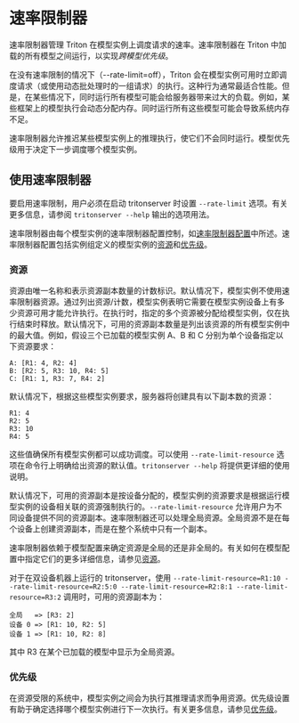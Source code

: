 <!--
# Copyright (c) 2021, NVIDIA CORPORATION & AFFILIATES. All rights reserved.
#
# Redistribution and use in source and binary forms, with or without
# modification, are permitted provided that the following conditions
# are met:
#  * Redistributions of source code must retain the above copyright
#    notice, this list of conditions and the following disclaimer.
#  * Redistributions in binary form must reproduce the above copyright
#    notice, this list of conditions and the following disclaimer in the
#    documentation and/or other materials provided with the distribution.
#  * Neither the name of NVIDIA CORPORATION nor the names of its
#    contributors may be used to endorse or promote products derived
#    from this software without specific prior written permission.
#
# THIS SOFTWARE IS PROVIDED BY THE COPYRIGHT HOLDERS ``AS IS'' AND ANY
# EXPRESS OR IMPLIED WARRANTIES, INCLUDING, BUT NOT LIMITED TO, THE
# IMPLIED WARRANTIES OF MERCHANTABILITY AND FITNESS FOR A PARTICULAR
# PURPOSE ARE DISCLAIMED.  IN NO EVENT SHALL THE COPYRIGHT OWNER OR
# CONTRIBUTORS BE LIABLE FOR ANY DIRECT, INDIRECT, INCIDENTAL, SPECIAL,
# EXEMPLARY, OR CONSEQUENTIAL DAMAGES (INCLUDING, BUT NOT LIMITED TO,
# PROCUREMENT OF SUBSTITUTE GOODS OR SERVICES; LOSS OF USE, DATA, OR
# PROFITS; OR BUSINESS INTERRUPTION) HOWEVER CAUSED AND ON ANY THEORY
# OF LIABILITY, WHETHER IN CONTRACT, STRICT LIABILITY, OR TORT
# (INCLUDING NEGLIGENCE OR OTHERWISE) ARISING IN ANY WAY OUT OF THE USE
# OF THIS SOFTWARE, EVEN IF ADVISED OF THE POSSIBILITY OF SUCH DAMAGE.
-->

# 速率限制器

速率限制器管理 Triton 在模型实例上调度请求的速率。速率限制器在 Triton 中加载的所有模型之间运行，以实现*跨模型优先级*。

在没有速率限制的情况下（--rate-limit=off），Triton 会在模型实例可用时立即调度请求（或使用动态批处理时的一组请求）的执行。这种行为通常最适合性能。但是，在某些情况下，同时运行所有模型可能会给服务器带来过大的负载。例如，某些框架上的模型执行会动态分配内存。同时运行所有这些模型可能会导致系统内存不足。

速率限制器允许推迟某些模型实例上的推理执行，使它们不会同时运行。模型优先级用于决定下一步调度哪个模型实例。

## 使用速率限制器

要启用速率限制，用户必须在启动 tritonserver 时设置 `--rate-limit` 选项。有关更多信息，请参阅 `tritonserver --help` 输出的选项用法。

速率限制器由每个模型实例的速率限制器配置控制，如[速率限制器配置](model_configuration.md#rate-limiter-configuration)中所述。速率限制器配置包括实例组定义的模型实例的[资源](model_configuration.md#resources)和[优先级](model_configuration.md#priority)。

### 资源

资源由唯一名称和表示资源副本数量的计数标识。默认情况下，模型实例不使用速率限制器资源。通过列出资源/计数，模型实例表明它需要在模型实例设备上有多少资源可用才能允许执行。在执行时，指定的多个资源被分配给模型实例，仅在执行结束时释放。默认情况下，可用的资源副本数量是列出该资源的所有模型实例中的最大值。例如，假设三个已加载的模型实例 A、B 和 C 分别为单个设备指定以下资源要求：

```
A: [R1: 4, R2: 4]
B: [R2: 5, R3: 10, R4: 5]
C: [R1: 1, R3: 7, R4: 2]
```

默认情况下，根据这些模型实例要求，服务器将创建具有以下副本数的资源：

```
R1: 4
R2: 5
R3: 10
R4: 5
```

这些值确保所有模型实例都可以成功调度。可以使用 `--rate-limit-resource` 选项在命令行上明确给出资源的默认值。`tritonserver --help` 将提供更详细的使用说明。

默认情况下，可用的资源副本是按设备分配的，模型实例的资源要求是根据运行模型实例的设备相关联的资源强制执行的。`--rate-limit-resource` 允许用户为不同设备提供不同的资源副本。速率限制器还可以处理全局资源。全局资源不是在每个设备上创建资源副本，而是在整个系统中只有一个副本。

速率限制器依赖于模型配置来确定资源是全局的还是非全局的。有关如何在模型配置中指定它们的更多详细信息，请参见[资源](model_configuration.md#resources)。

对于在双设备机器上运行的 tritonserver，使用 `--rate-limit-resource=R1:10 --rate-limit-resource=R2:5:0 --rate-limit-resource=R2:8:1 --rate-limit-resource=R3:2` 调用时，可用的资源副本为：

```
全局   => [R3: 2]
设备 0 => [R1: 10, R2: 5]
设备 1 => [R1: 10, R2: 8]
```

其中 R3 在某个已加载的模型中显示为全局资源。

### 优先级

在资源受限的系统中，模型实例之间会为执行其推理请求而争用资源。优先级设置有助于确定选择哪个模型实例进行下一次执行。有关更多信息，请参见[优先级](model_configuration.md#priority)。
